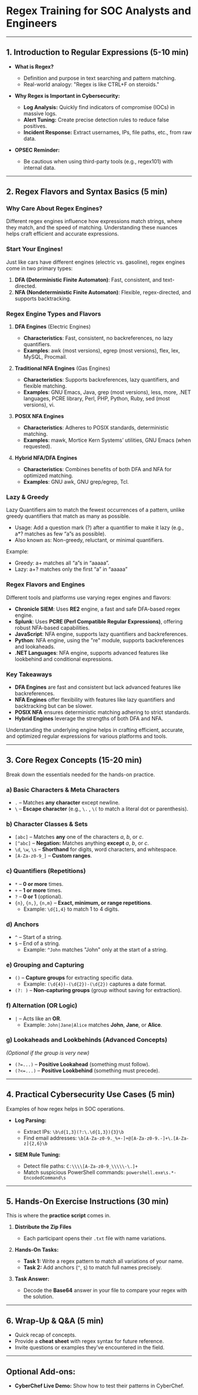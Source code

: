 # Regex Training for SOC Analysts and Engineers

---

## **1. Introduction to Regular Expressions (5-10 min)**  
- **What is Regex?**  
  - Definition and purpose in text searching and pattern matching.
  - Real-world analogy: "Regex is like CTRL+F on steroids."

- **Why Regex is Important in Cybersecurity:**  
  - **Log Analysis:** Quickly find indicators of compromise (IOCs) in massive logs.
  - **Alert Tuning:** Create precise detection rules to reduce false positives.
  - **Incident Response:** Extract usernames, IPs, file paths, etc., from raw data.

- **OPSEC Reminder:**  
  - Be cautious when using third-party tools (e.g., regex101) with internal data.

---

## **2. Regex Flavors and Syntax Basics (5 min)**  
### Why Care About Regex Engines?

Different regex engines influence how expressions match strings, where they match, and the speed of matching. Understanding these nuances helps craft efficient and accurate expressions.

### Start Your Engines!

Just like cars have different engines (electric vs. gasoline), regex engines come in two primary types:

1. **DFA (Deterministic Finite Automaton)**: Fast, consistent, and text-directed.
2. **NFA (Nondeterministic Finite Automaton)**: Flexible, regex-directed, and supports backtracking.

### Regex Engine Types and Flavors

1. **DFA Engines** (Electric Engines)
   - **Characteristics**: Fast, consistent, no backreferences, no lazy quantifiers.
   - **Examples**: awk (most versions), egrep (most versions), flex, lex, MySQL, Procmail.

2. **Traditional NFA Engines** (Gas Engines)
   - **Characteristics**: Supports backreferences, lazy quantifiers, and flexible matching.
   - **Examples**: GNU Emacs, Java, grep (most versions), less, more, .NET languages, PCRE library, Perl, PHP, Python, Ruby, sed (most versions), vi.

3. **POSIX NFA Engines**
   - **Characteristics**: Adheres to POSIX standards, deterministic matching.
   - **Examples**: mawk, Mortice Kern Systems’ utilities, GNU Emacs (when requested).

4. **Hybrid NFA/DFA Engines**
   - **Characteristics**: Combines benefits of both DFA and NFA for optimized matching.
   - **Examples**: GNU awk, GNU grep/egrep, Tcl.

### Lazy & Greedy

Lazy Quantifiers aim to match the fewest occurrences of a pattern, unlike greedy quantifiers that match as many as possible.
- Usage: Add a question mark (?) after a quantifier to make it lazy (e.g., a*? matches as few “a”s as possible).
- Also known as: Non-greedy, reluctant, or minimal quantifiers.

Example:
- Greedy: a+ matches all “a”s in “aaaaa”.
- Lazy: a+? matches only the first “a” in “aaaaa”

### Regex Flavors and Engines

Different tools and platforms use varying regex engines and flavors:

- **Chronicle SIEM**: Uses **RE2** engine, a fast and safe DFA-based regex engine.
- **Splunk**: Uses **PCRE (Perl Compatible Regular Expressions)**, offering robust NFA-based capabilities.
- **JavaScript**: NFA engine, supports lazy quantifiers and backreferences.
- **Python**: NFA engine, using the "re" module, supports backreferences and lookaheads.
- **.NET Languages**: NFA engine, supports advanced features like lookbehind and conditional expressions.

### Key Takeaways

- **DFA Engines** are fast and consistent but lack advanced features like backreferences.
- **NFA Engines** offer flexibility with features like lazy quantifiers and backtracking but can be slower.
- **POSIX NFA** ensures deterministic matching adhering to strict standards.
- **Hybrid Engines** leverage the strengths of both DFA and NFA.

Understanding the underlying engine helps in crafting efficient, accurate, and optimized regular expressions for various platforms and tools.

---

## **3. Core Regex Concepts (15-20 min)**  
Break down the essentials needed for the hands-on practice.

### **a) Basic Characters & Meta Characters**  
- `.` – Matches **any character** except newline.
- `\` – **Escape character** (e.g., `\.` , `\(` to match a literal dot or parenthesis).

### **b) Character Classes & Sets**  
- `[abc]` – Matches **any** one of the characters *a*, *b*, or *c*.
- `[^abc]` – **Negation:** Matches anything **except** *a*, *b*, or *c*.
- `\d`, `\w`, `\s` – **Shorthand** for digits, word characters, and whitespace.
- `[A-Za-z0-9_]` – **Custom ranges**.

### **c) Quantifiers (Repetitions)**  
- `*` – **0 or more** times.
- `+` – **1 or more** times.
- `?` – **0 or 1** (optional).
- `{n}`, `{n,}`, `{n,m}` – **Exact, minimum, or range repetitions**.  
  - Example: `\d{1,4}` to match 1 to 4 digits.

### **d) Anchors**  
- `^` – Start of a string.
- `$` – End of a string.  
  - Example: `^John` matches "John" only at the start of a string.

### **e) Grouping and Capturing**  
- `()` – **Capture groups** for extracting specific data.  
  - Example: `(\d{4})-(\d{2})-(\d{2})` captures a date format.
- `(?: )` – **Non-capturing groups** (group without saving for extraction).

### **f) Alternation (OR Logic)**  
- `|` – Acts like an **OR**.  
  - Example: `John|Jane|Alice` matches **John**, **Jane**, or **Alice**.

### **g) Lookaheads and Lookbehinds (Advanced Concepts)**  
*(Optional if the group is very new)*  
- `(?=...)` – **Positive Lookahead** (something must follow).
- `(?<=...)` – **Positive Lookbehind** (something must precede).

---

## **4. Practical Cybersecurity Use Cases (5 min)**  
Examples of how regex helps in SOC operations.

- **Log Parsing:**  
  - Extract IPs: `\b\d{1,3}(?:\.\d{1,3}){3}\b`
  - Find email addresses: `\b[A-Za-z0-9._%+-]+@[A-Za-z0-9.-]+\.[A-Za-z]{2,6}\b`

- **SIEM Rule Tuning:**  
  - Detect file paths: `C:\\\\[A-Za-z0-9_\\\\\-\.]+`
  - Match suspicious PowerShell commands: `powershell.exe\s.*-EncodedCommand\s`

---

## **5. Hands-On Exercise Instructions (30 min)**  
This is where the **practice script** comes in.

1. **Distribute the Zip Files**  
   - Each participant opens their `.txt` file with name variations.

2. **Hands-On Tasks:**  
   - **Task 1:** Write a regex pattern to match all variations of your name.
   - **Task 2:** Add anchors (`^`, `$`) to match full names precisely.

3. **Task Answer:**  
   - Decode the **Base64** answer in your file to compare your regex with the solution.

---

## **6. Wrap-Up & Q&A (5 min)**  
- Quick recap of concepts.
- Provide a **cheat sheet** with regex syntax for future reference.
- Invite questions or examples they’ve encountered in the field.

---

## **Optional Add-ons:**  
- **CyberChef Live Demo:** Show how to test their patterns in CyberChef.

